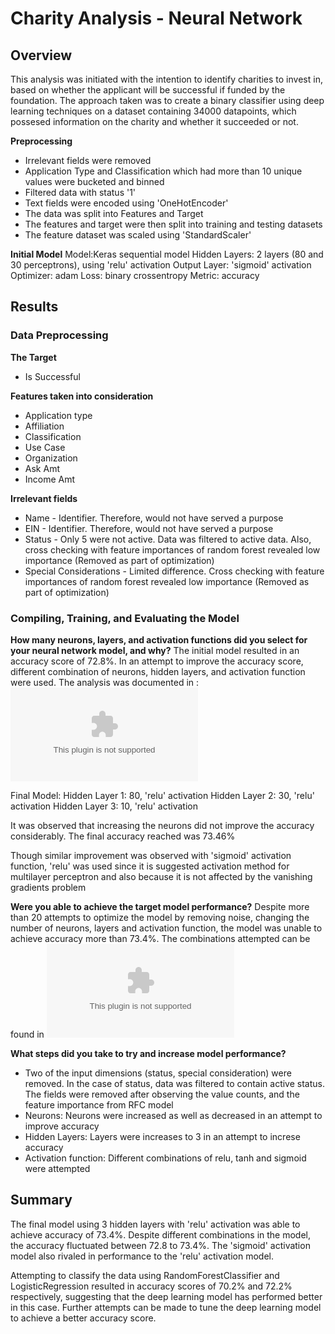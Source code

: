 # Charity Analysis - Neural Network

## Overview
This analysis was initiated with the intention to identify charities to invest in, based on whether the applicant will be successful if funded by the foundation. The approach taken was to create a binary classifier using deep learning techniques on a dataset containing 34000 datapoints, which possesed information on the charity and whether it succeeded or not. 

**Preprocessing**
- Irrelevant fields were removed
- Application Type and Classification which had more than 10 unique values were bucketed and binned
- Filtered data with status '1'
- Text fields were encoded using 'OneHotEncoder'
- The data was split into Features and Target
- The features and target were then split into training and testing datasets
- The feature dataset was scaled using 'StandardScaler'

**Initial Model**
Model:Keras sequential model 
Hidden Layers: 2 layers (80 and 30 perceptrons), using 'relu' activation 
Output Layer: 'sigmoid' activation
Optimizer: adam
Loss: binary crossentropy
Metric: accuracy

## Results

### Data Preprocessing

**The Target**
- Is Successful

**Features taken into consideration**
- Application type
- Affiliation
- Classification
- Use Case
- Organization
- Ask Amt
- Income Amt

**Irrelevant fields**
- Name - Identifier. Therefore, would not have served a purpose
- EIN - Identifier. Therefore, would not have served a purpose
- Status - Only 5 were not active. Data was filtered to active data. Also, cross checking with feature importances of random forest revealed low importance (Removed as part of optimization)
- Special Considerations - Limited difference. Cross checking with feature importances of random forest revealed low importance (Removed as part of optimization)

### Compiling, Training, and Evaluating the Model

**How many neurons, layers, and activation functions did you select for your neural network model, and why?**
The initial model resulted in an accuracy score of 72.8%. In an attempt to improve the accuracy score, different combination of neurons, hidden layers, and activation function were used. The analysis was documented in : ![Feature Analysis](https://github.com/Dhanushree27/Neural_Network_Charity_Analysis/blob/main/Learning_Models.xlsx)

Final Model:
Hidden Layer 1: 80, 'relu' activation
Hidden Layer 2: 30, 'relu' activation
Hidden Layer 3: 10, 'relu' activation

It was observed that increasing the neurons did not improve the accuracy considerably. The final accuracy reached was 73.46%

Though similar improvement was observed with 'sigmoid' activation function, 'relu' was used since it is suggested activation method for multilayer perceptron and also because it is not affected by the vanishing gradients problem

**Were you able to achieve the target model performance?**
Despite more than 20 attempts to optimize the model by removing noise, changing the number of neurons, layers and activation function, the model was unable to achieve accuracy more than 73.4%. The combinations attempted can be found in ![Feature Analysis](https://github.com/Dhanushree27/Neural_Network_Charity_Analysis/blob/main/Learning_Models.xlsx)

**What steps did you take to try and increase model performance?**
- Two of the input dimensions (status, special consideration) were removed. In the case of status, data was filtered to contain active status. The fields were removed after observing the value counts, and the feature importance from RFC model
- Neurons: Neurons were increased as well as decreased in an attempt to improve accuracy
- Hidden Layers: Layers were increases to 3 in an attempt to increse accuracy
- Activation function: Different combinations of relu, tanh and sigmoid were attempted

## Summary
The final model using 3 hidden layers with 'relu' activation was able to achieve accuracy of 73.4%. Despite different combinations in the model, the accuracy fluctuated between 72.8 to 73.4%. The 'sigmoid' activation model also rivaled in performance to the 'relu' activation model.

Attempting to classify the data using RandomForestClassifier and LogisticRegression resulted in accuracy scores of 70.2% and 72.2% respectively, suggesting that the deep learning model has performed better in this case. Further attempts can be made to tune the deep learning model to achieve a better accuracy score.





